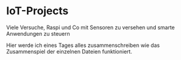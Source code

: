 # IoT-Projects
Viele Versuche, Raspi und Co mit Sensoren zu versehen und smarte Anwendungen zu steuern

Hier werde ich eines Tages alles zusammenschreiben wie das Zusammenspiel der einzelnen Dateien funktioniert.

